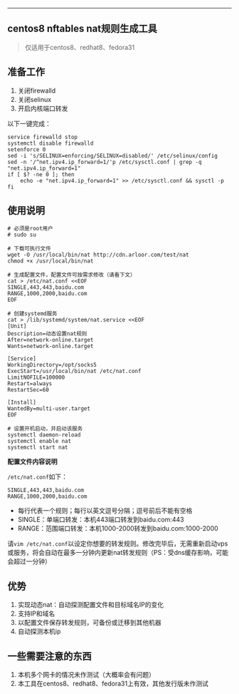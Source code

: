 -----------------------------------------------------------------

## centos8 nftables nat规则生成工具

> 仅适用于centos8、redhat8、fedora31

## 准备工作

1. 关闭firewalld
2. 关闭selinux
3. 开启内核端口转发

以下一键完成：

```$xslt
service firewalld stop
systemctl disable firewalld
setenforce 0
sed -i 's/SELINUX=enforcing/SELINUX=disabled/' /etc/selinux/config  
sed -n '/^net.ipv4.ip_forward=1/'p /etc/sysctl.conf | grep -q "net.ipv4.ip_forward=1"
if [ $? -ne 0 ]; then
    echo -e "net.ipv4.ip_forward=1" >> /etc/sysctl.conf && sysctl -p
fi
```


## 使用说明

```
# 必须是root用户
# sudo su

# 下载可执行文件
wget -O /usr/local/bin/nat http://cdn.arloor.com/test/nat
chmod +x /usr/local/bin/nat

# 生成配置文件，配置文件可按需求修改（请看下文）
cat > /etc/nat.conf <<EOF
SINGLE,443,443,baidu.com
RANGE,1000,2000,baidu.com
EOF

# 创建systemd服务
cat > /lib/systemd/system/nat.service <<EOF
[Unit]
Description=动态设置nat规则
After=network-online.target
Wants=network-online.target

[Service]
WorkingDirectory=/opt/socks5
ExecStart=/usr/local/bin/nat /etc/nat.conf
LimitNOFILE=100000
Restart=always
RestartSec=60

[Install]
WantedBy=multi-user.target
EOF

# 设置开机启动，并启动该服务
systemctl daemon-reload
systemctl enable nat
systemctl start nat
```

**配置文件内容说明**

`/etc/nat.conf`如下：

```$xslt
SINGLE,443,443,baidu.com
RANGE,1000,2000,baidu.com
```

- 每行代表一个规则；每行以英文逗号分隔；逗号前后不能有空格
- SINGLE：单端口转发：本机443端口转发到baidu.com:443
- RANGE：范围端口转发：本机1000-2000转发到baidu.com:1000-2000

请`vim /etc/nat.conf`以设定你想要的转发规则。修改完毕后，无需重新启动vps或服务，将会自动在最多一分钟内更新nat转发规则（PS：受dns缓存影响，可能会超过一分钟）


## 优势

1. 实现动态nat：自动探测配置文件和目标域名IP的变化
2. 支持IP和域名
3. 以配置文件保存转发规则，可备份或迁移到其他机器
4. 自动探测本机ip

## 一些需要注意的东西

1. 本机多个网卡的情况未作测试（大概率会有问题）
2. 本工具在centos8、redhat8、fedora31上有效，其他发行版未作测试
